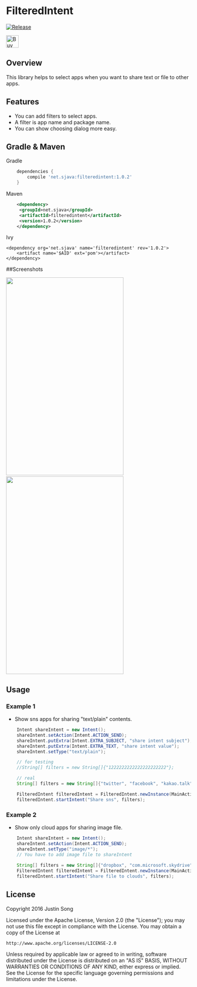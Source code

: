 # FilteredIntent
[![Release](https://img.shields.io/badge/jcenter-1.0.0-blue.svg)](https://bintray.com/mcsong/maven/filteredintent)

<a href='https://ko-fi.com/mcsong' target='_blank'>
	<img height='34' style='border:0px;height:34px;' src='https://az743702.vo.msecnd.net/cdn/kofi4.png?v=0' border='0' alt='Buy Me a Coffee at ko-fi.com' />
</a>

## Overview
This library helps to select apps when you want to share text or file to other apps. 

## Features
- You can add filters to select apps.
- A filter is app name and package name.
- You can show choosing dialog more easy.

## Gradle & Maven
Gradle
```groovy
    dependencies {
    	compile 'net.sjava:filteredintent:1.0.2'
    }
```

Maven
```xml
    <dependency>
     <groupId>net.sjava</groupId>
     <artifactId>filteredintent</artifactId>
     <version>1.0.2</version>
    </dependency>
```

Ivy
```
<dependency org='net.sjava' name='filteredintent' rev='1.0.2'> 
    <artifact name='$AID' ext='pom'></artifact> 
</dependency>
```

##Screenshots

<img src="https://raw.githubusercontent.com/mcsong/FilteredIntent/master/screenshots/Screenshot_20160630-170244.png"  width="320" height="540" />&nbsp;&nbsp;<img src="https://raw.githubusercontent.com/mcsong/FilteredIntent/master/screenshots/Screenshot_20160630-170254.png"  width="320" height="540" /> 

## Usage
### Example 1
- Show sns apps for sharing "text/plain" contents.

``` java
    Intent shareIntent = new Intent();
    shareIntent.setAction(Intent.ACTION_SEND);
    shareIntent.putExtra(Intent.EXTRA_SUBJECT, "share intent subject");
    shareIntent.putExtra(Intent.EXTRA_TEXT, "share intent value");
    shareIntent.setType("text/plain");

    // for testing 
    //String[] filters = new String[]{"1222222222222222222222"};

    // real 
    String[] filters = new String[]{"twitter", "facebook", "kakao.talk", "com.facebook.orca", "com.tencent.mm"};

    FilteredIntent filteredIntent = FilteredIntent.newInstance(MainActivity.this, shareIntent);
    filteredIntent.startIntent("Share sns", filters);
```

### Example 2
- Show only cloud apps for sharing image file.

``` java
    Intent shareIntent = new Intent();
    shareIntent.setAction(Intent.ACTION_SEND);
    shareIntent.setType("image/*");
    // You have to add image file to shareIntent
    
    String[] filters = new String[]{"dropbox", "com.microsoft.skydrive", "com.google.android.apps.docs", "com.box.android", "com.amazon.drive"};
    FilteredIntent filteredIntent = FilteredIntent.newInstance(MainActivity.this, shareIntent);
    filteredIntent.startIntent("Share file to clouds", filters);
```


## License

Copyright 2016 Justin Song

Licensed under the Apache License, Version 2.0 (the "License");
you may not use this file except in compliance with the License.
You may obtain a copy of the License at

    http://www.apache.org/licenses/LICENSE-2.0

Unless required by applicable law or agreed to in writing, software
distributed under the License is distributed on an "AS IS" BASIS,
WITHOUT WARRANTIES OR CONDITIONS OF ANY KIND, either express or implied.
See the License for the specific language governing permissions and
limitations under the License.

